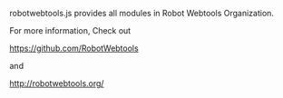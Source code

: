 

robotwebtools.js provides all modules in Robot Webtools Organization.

For more information, Check out

https://github.com/RobotWebtools

and

http://robotwebtools.org/

